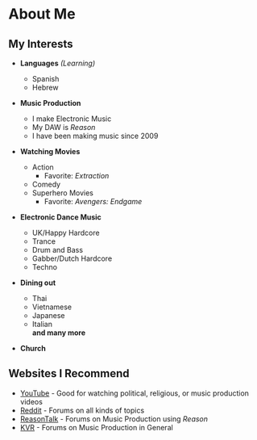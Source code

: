 # About Me

## My Interests

* **Languages** _(Learning)_
	* Spanish
	* Hebrew
* **Music Production**  
	* I make Electronic Music
	* My DAW is _Reason_
	* I have been making music since 2009

* **Watching Movies**
	* Action
		* Favorite:  _Extraction_
	* Comedy	
	* Superhero Movies
		* Favorite: _Avengers: Endgame_

* **Electronic Dance Music**
	* UK/Happy Hardcore
	* Trance
	* Drum and Bass
	* Gabber/Dutch Hardcore
	* Techno

* **Dining out**
	* Thai
	* Vietnamese
	* Japanese
	* Italian  
**and many more**

* **Church**

## Websites I Recommend

* [YouTube](http://www.youtube.com) - Good for watching political, religious, or music production videos
* [Reddit](http://www.reddit.com) - Forums on all kinds of topics
* [ReasonTalk](http://www.reasontalk.com) - Forums on Music Production using _Reason_
* [KVR](http://www.kvr.com) - Forums on Music Production in General

 